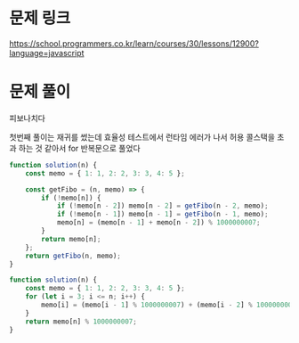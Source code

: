 # 문제 링크

https://school.programmers.co.kr/learn/courses/30/lessons/12900?language=javascript

# 문제 풀이

피보나치다

첫번째 풀이는 재귀를 썼는데 효율성 테스트에서 런타임 에러가 나서 허용 콜스택을 초과 하는 것 같아서 for 반복문으로 풀었다

```js
function solution(n) {
    const memo = { 1: 1, 2: 2, 3: 3, 4: 5 };

    const getFibo = (n, memo) => {
        if (!memo[n]) {
            if (!memo[n - 2]) memo[n - 2] = getFibo(n - 2, memo);
            if (!memo[n - 1]) memo[n - 1] = getFibo(n - 1, memo);
            memo[n] = (memo[n - 1] + memo[n - 2]) % 1000000007;
        }
        return memo[n];
    };
    return getFibo(n, memo);
}
```

```js
function solution(n) {
    const memo = { 1: 1, 2: 2, 3: 3, 4: 5 };
    for (let i = 3; i <= n; i++) {
        memo[i] = (memo[i - 1] % 1000000007) + (memo[i - 2] % 1000000007);
    }
    return memo[n] % 1000000007;
}
```
